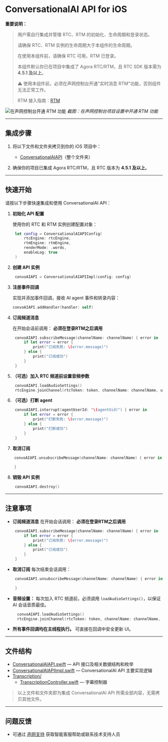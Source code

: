 # ConversationalAI API for iOS

**重要说明：**
> 用户需自行集成并管理 RTC、RTM 的初始化、生命周期和登录状态。
>
> 请确保 RTC、RTM 实例的生命周期大于本组件的生命周期。
>
> 在使用本组件前，请确保 RTC 可用，RTM 已登录。
>
> 本组件默认你已在项目中集成了 Agora RTC/RTM，且 RTC SDK 版本需为 **4.5.1 及以上**。
>
> ⚠️ 使用本组件前，必须在声网控制台开通"实时消息 RTM"功能，否则组件无法正常工作。
>
> RTM 接入指南：[RTM](https://doc.shengwang.cn/doc/rtm2/swift/landing-page)

![在声网控制台开通 RTM 功能](https://accktvpic.oss-cn-beijing.aliyuncs.com/pic/github_readme/ent-full/sdhy_7.jpg)
*截图：在声网控制台项目设置中开通 RTM 功能*

---

## 集成步骤

1. 将以下文件和文件夹拷贝到你的 iOS 项目中：
   - [ConversationalAIAPI](./)（整个文件夹）

2. 确保你的项目已集成 Agora RTC/RTM，且 RTC 版本为 **4.5.1 及以上**。

---

## 快速开始

请按以下步骤快速集成和使用 ConversationalAI API：

1. **初始化 API 配置**

   使用你的 RTC 和 RTM 实例创建配置对象：
   ```swift
    let config = ConversationalAIAPIConfig(
        rtcEngine: rtcEngine, 
        rtmEngine: rtmEngine, 
        renderMode: .words, 
        enableLog: true
    )
   ```

2. **创建 API 实例**

   ```swift
    convoAIAPI = ConversationalAIAPIImpl(config: config)
   ```

3. **注册事件回调**

   实现并添加事件回调，接收 AI agent 事件和转录内容：
   ```swift
   convoAIAPI.addHandler(handler: self)
   ```

4. **订阅频道消息**

   在开始会话前调用：
   **必须在登录RTM之后调用**
   ```swift
    convoAIAPI.subscribeMessage(channelName: channelName) { error in
        if let error = error {
            print("订阅失败: \(error.message)")
        } else {
            print("订阅成功")
        }
    }
   ```

5. **（可选）加入 RTC 频道前设置音频参数**

   ```swift
    convoAIAPI.loadAudioSettings()
    rtcEngine.joinChannel(rtcToken: token, channelName: channelName, uid: uid, isIndependent: independent)
   ```

7. **（可选）打断 agent**

   ```swift
    convoAIAPI.interrupt(agentUserId: "\(agentUid)") { error in
        if let error = error {
            print("打断失败: \(error.message)")
        } else {
            print("打断成功")
        }
    }
   ```
   
8. **取消订阅**
```swift
    convoAIAPI.unsubscribeMessage(channelName: channelName) { error in
        
    }
```

8. **销毁 API 实例**

   ```swift
    convoAIAPI.destroy()
   ```
---

## 注意事项
- **订阅频道消息**
 在开始会话调用：
   **必须在登录RTM之后调用**
   ```swift
    convoAIAPI.subscribeMessage(channelName: channelName) { error in
        if let error = error {
            print("订阅失败: \(error.message)")
        } else {
            print("订阅成功")
        }
    }
   ```

- **取消订阅**
  每次结束会话调用：
   ```swift
    convoAIAPI.unsubscribeMessage(channelName: channelName) { error in
        
    }
  ```
  
- **音频设置：**
  每次加入 RTC 频道前，必须调用 `loadAudioSettings()`，以保证 AI 会话音质最佳。
  ```swift
    convoAIAPI.loadAudioSettings()
    rtcEngine.joinChannel(rtcToken: token, channelName: channelName, uid: uid, isIndependent: independent)
  ```

- **所有事件回调均在主线程执行。**
  可直接在回调中安全更新 UI。

---

## 文件结构

- [ConversationalAIAPI.swift](./ConversationalAIAPI.swift) — API 接口及相关数据结构和枚举
- [ConversationalAIAPIImpl.swift](./ConversationalAIAPIImpl.swift) — ConversationalAI API 主要实现逻辑
- [Transcription/](./Transcription/)
  - [TranscriptionController.swift](./Transcription/TranscriptionController.swift) — 字幕控制器

> 以上文件和文件夹即为集成 ConversationalAI API 所需全部内容，无需拷贝其他文件。

---

## 问题反馈

- 可通过 [声网支持](https://ticket.shengwang.cn/form?type_id=&sdk_product=&sdk_platform=&sdk_version=&current=0&project_id=&call_id=&channel_name=) 获取智能客服帮助或联系技术支持人员
